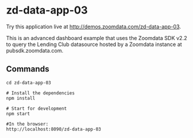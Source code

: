 # zd-data-app-03

Try this application live at http://demos.zoomdata.com/zd-data-app-03. 

This is an advanced dashboard example that uses the Zoomdata SDK v2.2 to query the Lending Club datasource hosted by a Zoomdata instance at pubsdk.zoomdata.com.

## Commands

```
cd zd-data-app-03

# Install the dependencies
npm install

# Start for development
npm start

#In the browser:
http://localhost:8090/zd-data-app-03
```
